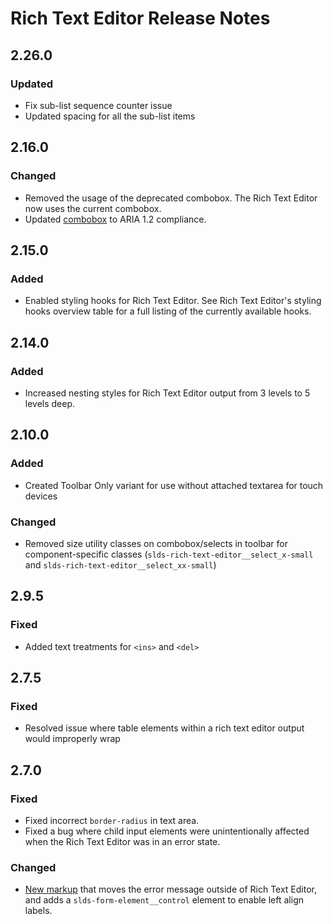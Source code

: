 <!-- Release notes authoring guidelines: http://keepachangelog.com/ -->

# Rich Text Editor Release Notes

## 2.26.0

### Updated

- Fix sub-list sequence counter issue
- Updated spacing for all the sub-list items

## 2.16.0

### Changed

- Removed the usage of the deprecated combobox. The Rich Text Editor now uses the current combobox.
- Updated [combobox](/components/combobox) to ARIA 1.2 compliance.

## 2.15.0

### Added
- Enabled styling hooks for Rich Text Editor. See Rich Text Editor's styling hooks overview table for a full listing of the currently available hooks.

## 2.14.0

### Added

- Increased nesting styles for Rich Text Editor output from 3 levels to 5 levels deep.

## 2.10.0

### Added

- Created Toolbar Only variant for use without attached textarea for touch devices

### Changed

- Removed size utility classes on combobox/selects in toolbar for component-specific classes (`slds-rich-text-editor__select_x-small` and `slds-rich-text-editor__select_xx-small`)

## 2.9.5

### Fixed

- Added text treatments for `<ins>` and `<del>`

## 2.7.5

### Fixed

- Resolved issue where table elements within a rich text editor output would improperly wrap

## 2.7.0

### Fixed

- Fixed incorrect `border-radius` in text area.
- Fixed a bug where child input elements were unintentionally affected when the Rich Text Editor was in an error state.

### Changed

- [New markup](https://www.lightningdesignsystem.com/components/rich-text-editor/?state=error&variant=base) that moves the error message outside of Rich Text Editor, and adds a `slds-form-element__control` element to enable left align labels.
